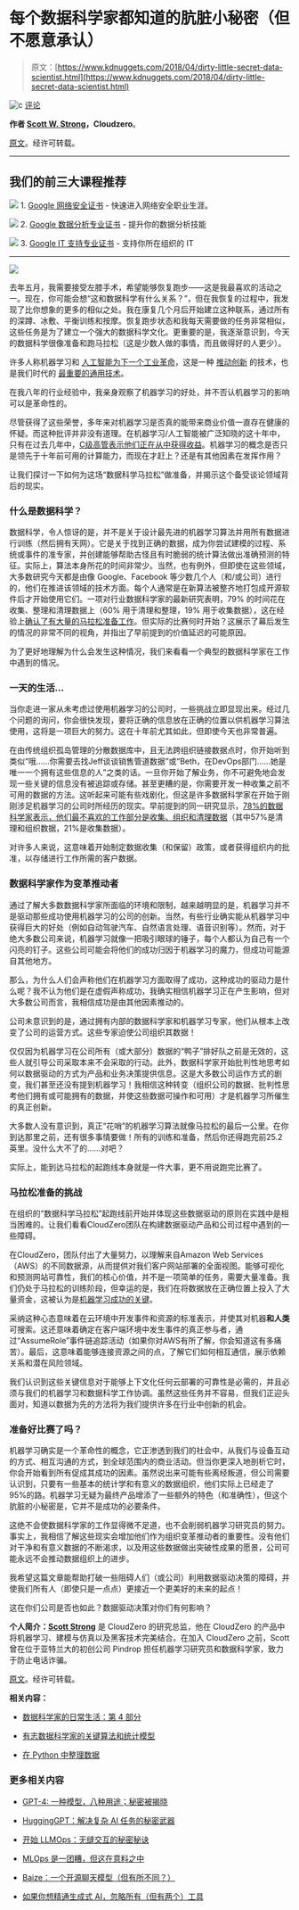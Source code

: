 # 每个数据科学家都知道的肮脏小秘密（但不愿意承认）

> 原文：[https://www.kdnuggets.com/2018/04/dirty-little-secret-data-scientist.html](https://www.kdnuggets.com/2018/04/dirty-little-secret-data-scientist.html)

![c](../Images/3d9c022da2d331bb56691a9617b91b90.png) [评论](#comments)

**作者 [Scott W. Strong](https://www.cloudzero.com/blog/author/scott-w-strong)，Cloudzero**。

[原文](https://www.cloudzero.com/blog/the-dirty-little-secret-every-data-scientist-knows-but-wont-admit)。经许可转载。

* * *

## 我们的前三大课程推荐

![](../Images/0244c01ba9267c002ef39d4907e0b8fb.png) 1\. [Google 网络安全证书](https://www.kdnuggets.com/google-cybersecurity) - 快速进入网络安全职业生涯。

![](../Images/e225c49c3c91745821c8c0368bf04711.png) 2\. [Google 数据分析专业证书](https://www.kdnuggets.com/google-data-analytics) - 提升你的数据分析技能

![](../Images/0244c01ba9267c002ef39d4907e0b8fb.png) 3\. [Google IT 支持专业证书](https://www.kdnuggets.com/google-itsupport) - 支持你所在组织的 IT

* * *

![](../Images/aa72c84a65097bc1090ca2fb77616f90.png)

去年五月，我需要接受左膝手术，希望能够恢复跑步——这是我最喜欢的活动之一。现在，你可能会想“这和数据科学有什么关系？”，但在我恢复的过程中，我发现了比你想象的更多的相似之处。我在康复几个月后开始建立这种联系，通过所有的深蹲、冰敷、平衡训练和按摩。恢复跑步状态和我每天需要做的任务非常相似，这些任务是为了建立一个强大的数据科学文化。更重要的是，我逐渐意识到，今天的数据科学很像准备和跑马拉松（这是少数人做的事情，而且做得好的人更少）。

许多人称机器学习和 [人工智能为下一个工业革命](https://www.wired.co.uk/article/ai-revolution-alexander-graubner-muller-kreditech)，这是一种 [推动创新](https://sloanreview.mit.edu/article/how-big-data-and-ai-are-driving-business-innovation-in-2018/) 的技术，也是我们时代的 [最重要的通用技术](https://hbr.org/cover-story/2017/07/the-business-of-artificial-intelligence)。

在我八年的行业经验中，我亲身观察了机器学习的好处，并不否认机器学习的影响可以是革命性的。

尽管获得了这些荣誉，多年来对机器学习是否真的能带来商业价值一直存在健康的怀疑。而这种批评并非没有道理。在机器学习/人工智能被广泛知晓的这十年中，只有在过去几年中，[C级高管表示他们正在从中获得收益](https://sloanreview.mit.edu/article/how-big-data-and-ai-are-driving-business-innovation-in-2018/)。机器学习的概念是否只是领先于十年前可用的计算能力，而现在才赶上？还是有其他因素在发挥作用？

让我们探讨一下如何为这场“数据科学马拉松”做准备，并揭示这个备受谈论领域背后的现实。

### 什么是数据科学？

数据科学，令人惊讶的是，并不是关于设计最先进的机器学习算法并用所有数据进行训练（然后拥有天网）。它是关于找到正确的数据，成为你尝试建模的过程、系统或事件的准专家，并创建能够帮助古怪且有时脆弱的统计算法做出准确预测的特征。实际上，算法本身所花的时间非常少。当然，也有例外，但即使在这些领域，大多数研究今天都是由像 Google、Facebook 等少数几个人（和/或公司）进行的，他们在推进该领域的技术方面。每个人通常是在新算法被整齐地打包成开源软件后才开始使用它们。一项对行业数据科学家的最新研究表明，79% 的时间花在收集、整理和清理数据上（60% 用于清理和整理，19% 用于收集数据），这在经验上[确认了有大量的马拉松准备工作](http://visit.crowdflower.com/rs/416-ZBE-142/images/CrowdFlower_DataScienceReport_2016.pdf)。但实际的比赛何时开始？这展示了幕后发生的情况的非常不同的视角，并指出了早前提到的价值延迟的可能原因。

为了更好地理解为什么会发生这种情况，我们来看看一个典型的数据科学家在工作中遇到的情况。

### 一天的生活…

当你走进一家从未考虑过使用机器学习的公司时，一些挑战立即显现出来。经过几个问题的询问，你会很快发现，要将正确的信息放在正确的位置以供机器学习算法使用，这将是一项巨大的努力。这在十年前尤其如此，但即使今天也非常普遍。

在由传统组织孤岛管理的分散数据库中，且无法跨组织链接数据点时，你开始听到类似“哦……你需要去找Jeff谈谈销售管道数据”或“Beth，在DevOps部门……她是唯一一个拥有这些信息的人”之类的话。一旦你开始了解业务，你不可避免地会发现一些关键的信息没有被追踪或存储。甚至更糟的是，你需要开发一种收集之前不可用的数据的方法。这听起来可能有些戏剧化，但这是许多数据科学家在开始于刚刚涉足机器学习的公司时所经历的现实。早前提到的同一研究显示，[78%的数据科学家表示，他们最不喜欢的工作部分是收集、组织和清理数据](http://visit.crowdflower.com/rs/416-ZBE-142/images/CrowdFlower_DataScienceReport_2016.pdf)（其中57%是清理和组织数据，21%是收集数据）。

对许多人来说，这意味着开始制定数据收集（和保留）政策，或者获得组织内的批准，以存储进行工作所需的客户数据。

### 数据科学家作为变革推动者

通过了解大多数数据科学家所面临的环境和限制，越来越明显的是，机器学习并不是驱动那些成功使用机器学习的公司的创新。当然，有些行业确实能从机器学习中获得巨大的好处（例如自动驾驶汽车、自然语言处理、语音识别等）。然而，对于绝大多数公司来说，机器学习就像一把吸引眼球的锤子，每个人都认为自己有一个闪亮的钉子。这些公司可能会将他们的成功归因于机器学习的魔力，但成功可能源自其他地方。

那么，为什么人们会声称他们在机器学习方面取得了成功，这种成功的驱动力是什么呢？我不认为他们是在虚假声称成功，我确实相信机器学习正在产生影响，但对大多数公司而言，我相信成功是由其他因素推动的。

公司未意识到的是，通过拥有内部的数据科学家和机器学习专家，他们从根本上改变了公司的运营方式。这些专家迫使公司组织其数据！

仅仅因为机器学习在公司所有（或大部分）数据的“鸭子”排好队之前是无效的，这些人就引导公司采取本来不会采取的行动。此外，数据科学家开始批判性地思考如何以数据驱动的方式为产品和业务决策提供信息。这是大多数公司运作方式的剧变，我们甚至还没有提到机器学习！我相信这种转变（组织公司的数据、批判性思考他们拥有或可能拥有的数据，并使这些数据可操作和可用）才是机器学习所催生的真正创新。

大多数人没有意识到，真正“花哨”的机器学习算法就像马拉松的最后一公里。在你到达那里之前，还有很多事情要做！所有的训练和准备，然后你还得跑完前25.2英里。没什么大不了的……对吧？

实际上，能到达马拉松的起跑线本身就是一件大事，更不用说跑完比赛了。

### 马拉松准备的挑战

在组织的“数据科学马拉松”起跑线前开始并体现这些数据驱动的原则在实践中是相当困难的。让我们看看CloudZero团队在构建数据驱动产品和公司过程中遇到的一些障碍。

在CloudZero，团队付出了大量努力，以理解来自Amazon Web Services（AWS）的不同数据源，从而提供对我们客户网站部署的全面视图。能够可视化和预测网站可靠性，我们的核心价值，并不是一项简单的任务，需要大量准备。我们仍处于马拉松的训练阶段，但幸运的是，我们在将数据放在正确位置上投入了大量资金，这被认为是[机器学习成功的关键](https://hbr.org/2018/04/if-your-data-is-bad-your-machine-learning-tools-are-useless)。

采纳这种心态意味着在云环境中开发事件和资源的标准表示，并使其对机器**和人类**可搜索。这还意味着确定在客户端环境中发生事件的真正参与者，通过“AssumeRole”事件链追踪活动（如果你对AWS有所了解，你会知道这有多痛苦）。最后，这意味着能够连接资源之间的点，了解它们如何相互通信，展示依赖关系和潜在风险领域。

我们认识到这些关键信息对于能够上下文化任何云部署的可靠性是必需的，并且必须与我们的机器学习和数据科学工作协调。虽然这些任务并不容易，但我们正迎头面对，知道以数据为先的方法将为我们提供许多在行业中创新的机会。

### 准备好比赛了吗？

机器学习确实是一个革命性的概念，它正渗透到我们的社会中，从我们与设备互动的方式、相互沟通的方式，到全球范围内的商业活动。但当你更深入地剖析它时，你会开始看到所有促成其成功的因素。虽然说出来可能有些离经叛道，但公司需要认识到，只要有一些基本的统计学和有意义的数据组织，他们实际上已经走了95%的路。机器学习无疑为最终产品增添了一些额外的特色（和准确性），但这个肮脏的小秘密是，它并不是成功的必要条件。

这绝不会使数据科学家的工作显得微不足道，也不会削弱机器学习研究员的努力。事实上，我相信了解这些现实会增加他们作为组织变革推动者的重要性。没有他们对干净和有意义数据的不断渴求，以及用这些数据做出突破性成果的愿景，公司可能永远不会推动数据组织上的进步。

我希望这篇文章能帮助打破一些阻碍人们（或公司）利用数据驱动决策的障碍，并使我们所有人（即使只是一点点）更接近一个更美好的未来的起点！

这在你们公司是否也如此？数据驱动决策对你们有何影响？

**个人简介：[Scott Strong](https://www.cloudzero.com/blog/author/scott-w-strong)** 是 CloudZero 的研究总监，他在 CloudZero 的产品中将机器学习、建模与仿真以及黑客技术完美结合。在加入 CloudZero 之前，Scott 曾在位于亚特兰大的初创公司 Pindrop 担任机器学习研究员和数据科学家，致力于防止电话诈骗。

[原文](https://www.cloudzero.com/blog/the-dirty-little-secret-every-data-scientist-knows-but-wont-admit)。经许可转载。

**相关内容：**

+   [数据科学家的日常生活：第 4 部分](https://www.kdnuggets.com/2018/04/day-life-data-scientist-part-4.html)

+   [有志数据科学家的关键算法和统计模型](https://www.kdnuggets.com/2018/04/key-algorithms-statistical-models-aspiring-data-scientists.html)

+   [在 Python 中整理数据](https://www.kdnuggets.com/2017/01/tidying-data-python.html)

### 更多相关内容

+   [GPT-4: 一种模型，八种用途；秘密被揭晓](https://www.kdnuggets.com/2023/08/gpt4-8-models-one-secret.html)

+   [HuggingGPT：解决复杂 AI 任务的秘密武器](https://www.kdnuggets.com/2023/05/hugginggpt-secret-weapon-solve-complex-ai-tasks.html)

+   [开始 LLMOps：无缝交互的秘密秘诀](https://www.kdnuggets.com/getting-started-with-llmops-the-secret-sauce-behind-seamless-interactions)

+   [MLOps 是一团糟，但这在意料之中](https://www.kdnuggets.com/2022/03/mlops-mess-expected.html)

+   [Baize：一个开源聊天模型（但有所不同？）](https://www.kdnuggets.com/2023/04/baize-opensource-chat-model-different.html)

+   [如果你想精通生成式 AI，忽略所有（但有两个）工具](https://www.kdnuggets.com/if-you-want-to-master-generative-ai-ignore-all-but-two-tools)
